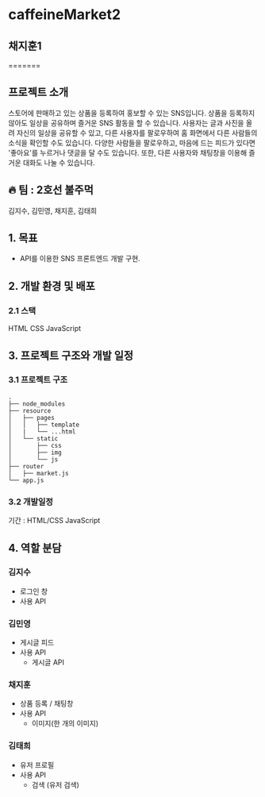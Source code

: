 # caffeineMarket2
## 채지훈1
=======

## **프로젝트 소개**

스토어에 판매하고 있는 상품을 등록하여 홍보할 수 있는 SNS입니다.
상품을 등록하지 않아도 일상을 공유하며 즐거운 SNS 활동을 할 수 있습니다.
사용자는 글과 사진을 올려 자신의 일상을 공유할 수 있고,
다른 사용자를 팔로우하여 홈 화면에서 다른 사람들의 소식을 확인할 수도 있습니다.
다양한 사람들을 팔로우하고, 마음에 드는 피드가 있다면 '좋아요'를 누르거나 댓글을 달 수도 있습니다.
또한, 다른 사용자와 채팅창을 이용해 즐거운 대화도 나눌 수 있습니다.

## :fire: 팀 : 2호선 불주먹

김지수, 김민영, 채지훈, 김태희


## 1. 목표
- API를 이용한 SNS 프론트엔드 개발 구현.


## 2. 개발 환경 및 배포
### 2.1 스택

HTML
CSS
JavaScript

## 3. 프로젝트 구조와 개발 일정
### 3.1 프로젝트 구조
```
.
├── node_modules
├── resource
│   ├── pages
│   │   ├── template
│   |   └── ...html
│   └── static
│       ├── css
│       ├── img
│       └── js
├── router
│   ├── market.js
└── app.js
```

### 3.2 개발일정
기간 : 
HTML/CSS 
JavaScript 

## 4. 역할 분담

### 김지수
- 로그인 창
- 사용 API

### 김민영
- 게시글 피드
- 사용 API
   - 게시글 API
   
### 채지훈
- 상품 등록 / 채팅창
- 사용 API
  - 이미지(한 개의 이미지)
  
### 김태희
- 유저 프로필
- 사용 API
  - 검색 (유저 검색)
